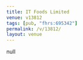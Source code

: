 ```yaml
---
title: IT Foods Limited
venue: v13812
tags: [pub, "fhrs:695342"]
permalink: /v/13812/
layout: venue
---
```

null